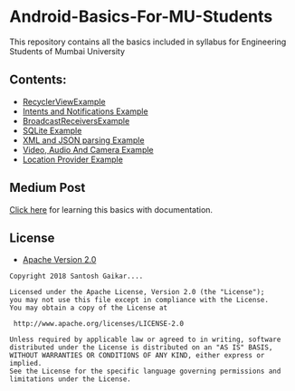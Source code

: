 # Android-Basics-For-MU-Students
This repository contains all the basics included in syllabus for Engineering Students of Mumbai University 

## Contents:

* [RecyclerViewExample](https://github.com/sgaikar1/Android-Basics-For-MU-Students/tree/master/RecyclerViewExample)
* [Intents and Notifications Example](https://github.com/sgaikar1/Android-Basics-For-MU-Students/tree/master/IntentExample)
* [BroadcastReceiversExample](https://github.com/sgaikar1/Android-Basics-For-MU-Students/tree/master/BroadcastReceiverExample)
* [SQLite Example](https://github.com/sgaikar1/Android-Basics-For-MU-Students/tree/master/SQLiteExample)
* [XML and JSON parsing Example](https://github.com/sgaikar1/Android-Basics-For-MU-Students/tree/master/XmlAndJsonParsingExample)
* [Video, Audio And Camera Example](https://github.com/sgaikar1/Android-Basics-For-MU-Students/tree/master/VideoPlayer)
* [Location Provider Example](https://github.com/sgaikar1/Android-Basics-For-MU-Students/tree/master/LocationProviderExample)

## Medium Post
[Click here](https://medium.com/@sgaikar1/android-basics-for-mu-students-63bc9093bf02) for learning this basics with documentation.



## License

* [Apache Version 2.0](http://www.apache.org/licenses/LICENSE-2.0.html)

```
Copyright 2018 Santosh Gaikar....

Licensed under the Apache License, Version 2.0 (the "License");
you may not use this file except in compliance with the License.
You may obtain a copy of the License at

 http://www.apache.org/licenses/LICENSE-2.0

Unless required by applicable law or agreed to in writing, software
distributed under the License is distributed on an "AS IS" BASIS,
WITHOUT WARRANTIES OR CONDITIONS OF ANY KIND, either express or implied.
See the License for the specific language governing permissions and
limitations under the License.
```
